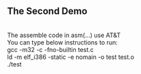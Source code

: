 <h2>The Second Demo</h2><br>
The assemble code in asm(...) use AT&T<br>
You can type below instructions to run:<br>
gcc -m32 -c -fno-builtin test.c<BR>
ld -m elf_i386 -static -e nomain -o test test.o<BR>
./test
